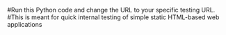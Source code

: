 #Run this Python code and change the URL to your specific testing URL. 
#This is meant for quick internal testing of simple static HTML-based web applications
